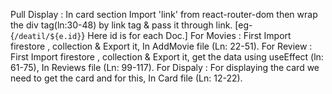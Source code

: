 Pull Display : In card section Import 'link' from react-router-dom then wrap the div tag(ln:30-48) by link tag & pass it through link. [eg- {`/deatil/${e.id}`} Here id is for each Doc.]
For Movies : First Import firestore , collection & Export it, 
             In AddMovie file (Ln: 22-51).
For Review :  First Import firestore , collection & Export it, 
              get the data using useEffect (ln: 61-75),
             In Reviews file (Ln: 99-117).
For Dispaly : For displaying the card we need to get the card and for
               this, In Card file (Ln: 12-22).